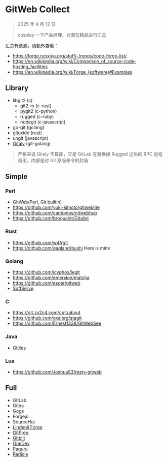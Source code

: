 # GitWeb Collect

> 2025 年 4 月 12 日
>
> cosplay 一下产品经理，对潜在精品进行汇总

汇总有遗漏，请额外查看：

- <https://forge.runxiyu.org/stuff/-/repos/code-forge-list/>
- <https://en.wikipedia.org/wiki/Comparison_of_source-code-hosting_facilities>
- <https://en.wikipedia.org/wiki/Forge_(software)#Examples>

## Library

- libgit2 (c)
  - git2-rs (c-rust)
  - pygit2 (c-python)
  - rugged (c-ruby)
  - nodegit (c-javascript)
- go-git (golang)
- gitoxide (rust)
- ungit (javascript)
- [Gitaly](https://gitlab.com/gitlab-org/gitaly/) (git-golang)

> 严格来说 Gitaly 不算库，它是 GitLab 在替换掉 Rugged 之后的 RPC 远程调用，内部是对 Git 原版命令的封装

## Simple

### Perl

- GitWeb(Perl, Git builtin)
- <https://github.com/yuki-kimoto/gitweblite>
- <https://github.com/cantonios/gitwebhub>
- <https://github.com/broquaint/Gitalist>

### Rust

- <https://github.com/w4/rgit>
- <https://github.com/qaqland/bushi> Here is mine

### Golang

- <https://github.com/icyphox/legit>
- <https://github.com/emersion/matcha>
- <https://github.com/esote/gitweb>
- [SoftServe](https://github.com/charmbracelet/soft-serve)

### C

- <https://git.zx2c4.com/cgit/about>
- <https://github.com/oxalorg/stagit>
- <https://github.com/Ernest1338/GitWebSee>

### Java

- [Gitiles](https://gerrit.googlesource.com/gitiles)

### Lua

- <https://github.com/JoshuaS3/resty-gitweb>

## Full

- GitLab
- Gitea
- Gogs
- Forgejo
- SourceHut
- [Lindenii Forge](https://forge.lindenii.runxiyu.org/forge/-/repos/server/)
- [GitPrep](https://github.com/yuki-kimoto/gitprep)
- [Gitblit](https://github.com/gitblit-org/gitblit)
- [OneDev](https://onedev.io)
- [Pagure](https://pagure.io)
- [Radicle](https://radicle.xyz/)
